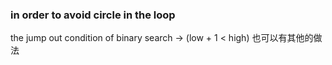 ### in order to avoid circle in the loop
the jump out condition of binary search
-> (low + 1 < high)
也可以有其他的做法
